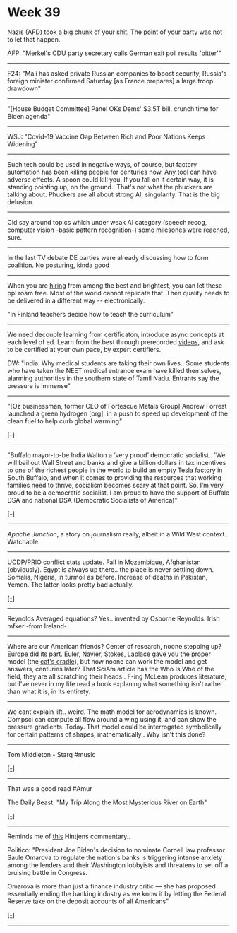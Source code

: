 # Week 39

Nazis (AFD) took a big chunk of your shit. The point of your party was
not to let that happen.

AFP: "Merkel's CDU party secretary calls German exit poll results 'bitter'"

---

F24: "Mali has asked private Russian companies to boost security,
Russia's foreign minister confirmed Saturday [as France prepares] a
large troop drawdown"

---

"[House Budget Committee] Panel OKs Dems' $3.5T bill, crunch time for Biden agenda"

---

WSJ: "Covid-19 Vaccine Gap Between Rich and Poor Nations Keeps Widening"

---

Such tech could be used in negative ways, of course, but factory
automation has been killing people for centuries now. Any tool can
have adverse effects. A spoon could kill you. If you fall on it
certain way, it is standing pointing up, on the ground.. That's not
what the phuckers are talking about. Phuckers are all about strong AI,
singularity. That is the big delusion.

---

Cld say around topics which under weak AI category (speech recog,
computer vision -basic pattern recognition-) some milesones were
reached, sure.

---

In the last TV debate DE parties were already discussing how to form
coalition. No posturing, kinda good

---

When you are [hiring](../../2021/03/unrivaled-beckley.md#ed) from among the
best and brightest, you can let these ppl roam free. Most of the world
cannot replicate that. Then quality needs to be delivered in a
different way -- electronically.

"In Finland teachers decide how to teach the curriculum"

---

We need decouple learning from certificaton, introduce async concepts
at each level of ed. Learn from the best through prerecorded
[videos](../../2017/09/education-workplace.md), and ask to be certified at
your own pace, by expert certifiers.

DW: "India: Why medical students are taking their own lives.. Some
students who have taken the NEET medical entrance exam have killed
themselves, alarming authorities in the southern state of Tamil
Nadu. Entrants say the pressure is immense"

---

"[Oz businessman, former CEO of Fortescue Metals Group] Andrew Forrest
launched a green hydrogen [org], in a push to speed up development of
the clean fuel to help curb global warming"

[[-]](https://bit.ly/2XRHhik)

---

"Buffalo mayor-to-be India Walton a ‘very proud’ democratic
socialist.. 'We will bail out Wall Street and banks and give a billion
dollars in tax incentives to one of the richest people in the world to
build an empty Tesla factory in South Buffalo, and when it comes to
providing the resources that working families need to thrive,
socialism becomes scary at that point. So, I’m very proud to be a
democratic socialist. I am proud to have the support of Buffalo DSA
and national DSA (Democratic Socialists of America)"

[[-]](https://www.rochesterfirst.com/news/political-news/buffalo-mayor-to-be-india-walton-a-very-proud-democratic-socialist/)

---

*Apache Junction*, a story on journalism really, albeit in a Wild West
context.. Watchable.

---

UCDP/PRIO conflict stats update. Fall in Mozambique, Afghanistan
(obviously).  Egypt is always up there.. the place is never settling
down. Somalia, Nigeria, in turmoil as before.  Increase of deaths in Pakistan,
Yemen. The latter looks pretty bad actually.

[[-]](../../2019/05/confstats.md)

---

Reynolds Averaged equations? Yes.. invented by Osborne Reynolds. Irish
mfker -from Ireland-.

---

Where are our American friends? Center of research, noone stepping up?
Europe did its part. Euler, Navier, Stokes, Laplace gave you the
proper model (the [cat's cradle](../../2021/09/computing-ai.md)), but now
noone can work the model and get answers, centuries later? That SciAm
article has the Who Is Who of the field, they are all scratching their
heads.. F-ing McLean produces literature, but I've never in my life
read a book explaning what something isn't rather than what it is, in
its entirety.

---

We cant explain lift.. weird. The math model for aerodynamics is
known. Compsci can compute all flow around a wing using it, and can
show the pressure gradients. Today. That model could be interrogated
symbolically for certain patterns of shapes, mathematically.. Why
isn't this done?

---

Tom Middleton - Starq \#music

[[-]](https://youtu.be/RmIXttLh7Iw)

---

That was a good read \#Amur

The Daily Beast: "My Trip Along the Most Mysterious River on Earth"

[[-]](https://www.thedailybeast.com/my-trip-along-the-most-mysterious-river-on-earth)

---

Reminds me of [this](../../2013/12/cost-gravity.md) Hintjens commentary..

Politico: "President Joe Biden's decision to nominate Cornell law
professor Saule Omarova to regulate the nation's banks is triggering
intense anxiety among the lenders and their Washington lobbyists and
threatens to set off a bruising battle in Congress.

Omarova is more than just a finance industry critic — she has proposed
essentially ending the banking industry as we know it by letting the
Federal Reserve take on the deposit accounts of all Americans"

[[-]](https://www.politico.com/news/2021/09/24/radical-biden-nominee-faces-backlash-from-banks-514189)

---
